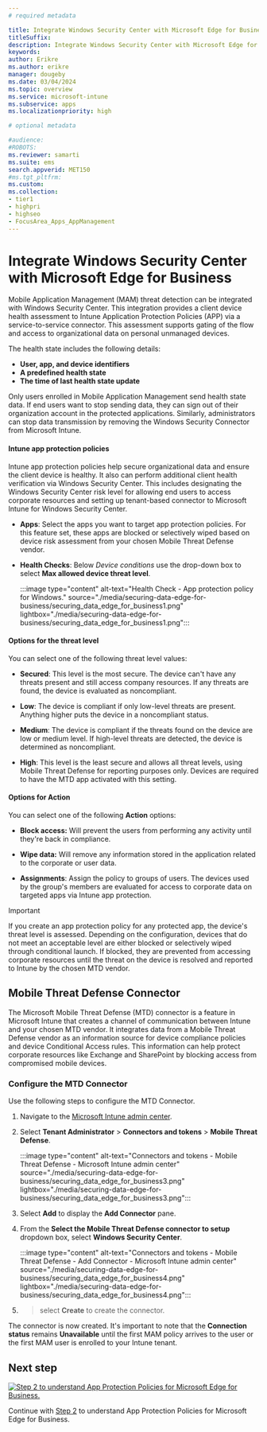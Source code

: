 ```yaml
---
# required metadata

title: Integrate Windows Security Center with Microsoft Edge for Business
titleSuffix:
description: Integrate Windows Security Center with Microsoft Edge for Business.
keywords:
author: Erikre
ms.author: erikre
manager: dougeby
ms.date: 03/04/2024
ms.topic: overview
ms.service: microsoft-intune
ms.subservice: apps
ms.localizationpriority: high

# optional metadata

#audience:
#ROBOTS: 
ms.reviewer: samarti
ms.suite: ems
search.appverid: MET150
#ms.tgt_pltfrm:
ms.custom: 
ms.collection:
- tier1
- highpri
- highseo
- FocusArea_Apps_AppManagement
---
```


# Integrate Windows Security Center with Microsoft Edge for Business

Mobile Application Management (MAM) threat detection can be integrated with Windows Security Center. This integration provides a client device health assessment to Intune Application Protection Policies (APP) via a service-to-service connector. This assessment supports gating of the flow and access to organizational data on personal unmanaged devices.

The health state includes the following details:

- **User, app, and device identifiers**
- **A predefined health state**
- **The time of last health state update**

Only users enrolled in Mobile Application Management send health state data. If end users want to stop sending data, they can sign out of their organization account in the protected applications. Similarly, administrators can stop data transmission by removing the Windows Security Connector from Microsoft Intune.

#### Intune app protection policies
Intune app protection policies help secure organizational data and ensure the client device is healthy. It also can perform additional client health verification via Windows Security Center. This includes designating the Windows Security Center risk level for allowing end users to access corporate resources and setting up tenant-based connector to Microsoft Intune for Windows Security Center.

- **Apps**: Select the apps you want to target app protection policies. For this feature set, these apps are blocked or selectively wiped based on device risk assessment from your chosen Mobile Threat Defense vendor.

- **Health Checks**: Below *Device conditions* use the drop-down box to select **Max allowed device threat level**.

    :::image type="content" alt-text="Health Check - App protection policy for Windows." source="./media/securing-data-edge-for-business/securing_data_edge_for_business1.png" lightbox="./media/securing-data-edge-for-business/securing_data_edge_for_business1.png":::

#### Options for the threat level

You can select one of the following threat level values:

- **Secured**: This level is the most secure. The device can't have any threats present and still access company resources. If any threats are found, the device is evaluated as noncompliant.

- **Low**: The device is compliant if only low-level threats are present. Anything higher puts the device in a noncompliant status.

- **Medium**: The device is compliant if the threats found on the device are low or medium level. If high-level threats are detected, the device is determined as noncompliant.

- **High**: This level is the least secure and allows all threat levels, using Mobile Threat Defense for reporting purposes only. Devices are required to have the MTD app activated with this setting.

#### Options for Action

You can select one of the following **Action** options:

- **Block access:** Will prevent the users from performing any activity until they're back in compliance.

- **Wipe data:** Will remove any information stored in the application related to the corporate or user data.

- **Assignments**: Assign the policy to groups of users. The devices used by the group's members are evaluated for access to corporate data on targeted apps via Intune app protection.

> [!IMPORTANT]
> If you create an app protection policy for any protected app, the device's threat level is assessed. Depending on the configuration, devices that do not meet an acceptable level are either blocked or selectively wiped through conditional launch. If blocked, they are prevented from accessing corporate resources until the threat on the device is resolved and reported to Intune by the chosen MTD vendor.

## Mobile Threat Defense Connector

The Microsoft Mobile Threat Defense (MTD) connector is a feature in Microsoft Intune that creates a channel of communication between Intune and your chosen MTD vendor. It integrates data from a Mobile Threat Defense vendor as an information source for device compliance policies and device Conditional Access rules. This information can help protect corporate resources like Exchange and SharePoint by blocking access from compromised mobile devices.

### Configure the MTD Connector

Use the following steps to configure the MTD Connector.

1. Navigate to the [Microsoft Intune admin center](https://go.microsoft.com/fwlink/?linkid=2109431).

2. Select **Tenant Administrator** > **Connectors and tokens** > **Mobile Threat Defense**.

    :::image type="content" alt-text="Connectors and tokens - Mobile Threat Defense - Microsoft Intune admin center" source="./media/securing-data-edge-for-business/securing_data_edge_for_business3.png" lightbox="./media/securing-data-edge-for-business/securing_data_edge_for_business3.png":::

3. Select **Add** to display the **Add Connector** pane.

4. From the **Select the Mobile Threat Defense connector to setup** dropdown box, select **Windows Security Center**.

    :::image type="content" alt-text="Connectors and tokens - Mobile Threat Defense - Add Connector - Microsoft Intune admin center" source="./media/securing-data-edge-for-business/securing_data_edge_for_business4.png" lightbox="./media/securing-data-edge-for-business/securing_data_edge_for_business4.png":::
    
5. >  select **Create** to create the connector.

The connector is now created. It's important to note that the **Connection status** remains **Unavailable** until the first MAM policy arrives to the user or the first MAM user is enrolled to your Intune tenant.

## Next step

[![Step 2 to understand App Protection Policies for Microsoft Edge for Business.](../media/securing-data-edge-for-business/securing_data_edge_for_business_steps-02.png)](mamedge-2-app.md)

Continue with [Step 2](mamedge-2-app.md) to understand App Protection Policies for Microsoft Edge for Business.
